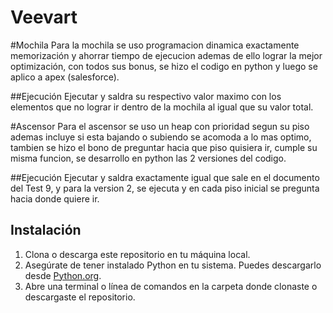 # Veevart

#Mochila
Para la mochila se uso programacion dinamica exactamente memorización y ahorrar tiempo de ejecucion ademas de ello lograr la mejor optimización, con todos sus bonus, se hizo el codigo en python y luego se aplico a apex (salesforce).

##Ejecución
Ejecutar y saldra su respectivo valor maximo con los elementos que no lograr ir dentro de la mochila al igual que su valor total.

#Ascensor
Para el ascensor se uso un heap con prioridad segun su piso ademas incluye si esta bajando o subiendo se acomoda a lo mas optimo, tambien se hizo el bono de preguntar hacia que piso quisiera ir, cumple su misma funcion, se desarrollo en python las 2 versiones del codigo.

##Ejecución
Ejecutar y saldra exactamente igual que sale en el documento del Test 9, y para la version 2, se ejecuta y en cada piso inicial se pregunta hacia donde quiere ir.

## Instalación

1. Clona o descarga este repositorio en tu máquina local.
2. Asegúrate de tener instalado Python en tu sistema. Puedes descargarlo desde [Python.org](https://www.python.org/).
3. Abre una terminal o línea de comandos en la carpeta donde clonaste o descargaste el repositorio.
